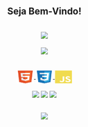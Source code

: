 
<div align="center">
<h2> Seja Bem-Vindo!</h2>
</div>
</br>
<div align="center">
  <div align="center">
  <a href="https://github.com/LucasSeabraa">
    <img height="180em" src="https://github-readme-stats.vercel.app/api?username=LucasSeabraa&show_icons=true&theme=dark&include_all_commits=true&count_private=true"/>
    </div>
</br>
<div align="center">
    <img height="140em" src="https://github-readme-stats.vercel.app/api/top-langs/?username=formandodev&layout=compact&langs_count=7&theme=dark"/>
</div>
</div>
</br>
 <div align="center">
<div style="display: inline_block"><br>
  <img align="center" alt="Formando -HTML" height="30" width="40" src="https://raw.githubusercontent.com/devicons/devicon/master/icons/html5/html5-original.svg">
  <img align="center" alt="Formando-CSS" height="30" width="40" src="https://raw.githubusercontent.com/devicons/devicon/master/icons/css3/css3-original.svg">
  <img align="center" alt="Formando-Js" height="30" width="40" src="https://raw.githubusercontent.com/devicons/devicon/master/icons/javascript/javascript-plain.svg">
</div>
 </div>
 </br>
 <div align="center">
  <a href="https://www.instagram.com/seabra.lucass/" target="_blank"><img src="https://img.shields.io/badge/-Instagram-%23E4405F?style=for-the-badge&logo=instagram&logoColor=white" target="_blank"></a> 
  <a href = "mailto:seabraa.lucas@gmail.com"><img src="https://img.shields.io/badge/-Gmail-%23333?style=for-the-badge&logo=gmail&logoColor=white" target="_blank"></a>
  <a href="https://www.linkedin.com/in/lucas-seabra-040248227/" target="_blank"><img src="https://img.shields.io/badge/-LinkedIn-%230077B5?style=for-the-badge&logo=linkedin&logoColor=white" target="_blank"></a> 
</div>
</br>
<p align="center">   <img alingn="center" src="https://profile-counter.glitch.me/LucasSeabraa/count.svg" /></p>


